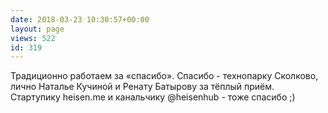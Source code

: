 ```yaml
---
date: 2018-03-23 10:30:57+00:00
layout: page
views: 522
id: 319
---
```


Традиционно работаем за «спасибо». Спасибо - технопарку Сколково, лично Наталье Кучиной и Ренату Батырову за тёплый приём. Стартупику heisen.me и канальчику @heisenhub - тоже спасибо ;)


